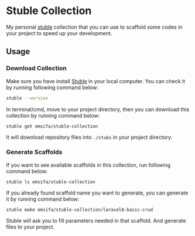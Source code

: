 Stuble Collection
=================

My personal [stuble](https://github.com/emsifa/stuble) collection that you can use to scaffold some codes in your project to speed up your development.

## Usage

### Download Collection

Make sure you have install [Stuble](https://github.com/emsifa/stuble) in your local computer.
You can check it by running following command below:

```bash
stuble --version
```

In terminal/cmd, move to your project directory, then you can download this collection by running command below:

```
stuble get emsifa/stuble-collection
```

It will download repository files into `./stubs` in your project directory.

### Generate Scaffolds

If you want to see available scaffolds in this collection, run following command below:

```
stuble ls emsifa/stuble-collection
```

If you already found scaffold name you want to generate, you can generate it by running command below:

```
stuble make emsifa/stuble-collection/laravel8-basic-crud
```

Stuble will ask you to fill parameters needed in that scaffold. And generate files to your project.